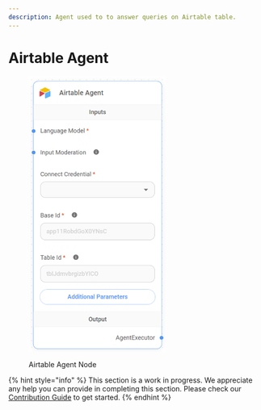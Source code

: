 ```yaml
---
description: Agent used to to answer queries on Airtable table.
---
```


# Airtable Agent

<figure><img src="../../../.gitbook/assets/image (2) (1) (1) (1) (1) (1).png" alt="" width="271"><figcaption><p>Airtable Agent Node</p></figcaption></figure>

{% hint style="info" %}
This section is a work in progress. We appreciate any help you can provide in completing this section. Please check our [Contribution Guide](../../../CONTRIBUTING.md) to get started.
{% endhint %}
